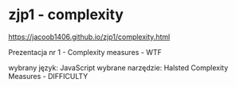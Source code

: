 # zjp1 - complexity 

https://jacoob1406.github.io/zjp1/complexity.html

Prezentacja nr 1 - Complexity measures - WTF 

wybrany język: JavaScript
wybrane narzędzie: Halsted Complexity Measures - DIFFICULTY
